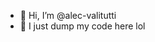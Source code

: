 - 👋 Hi, I’m @alec-valitutti
- 👀 I just dump my code here lol

<!---
alec-valitutti/alec-valitutti is a ✨ special ✨ repository because its `README.md` (this file) appears on your GitHub profile.
You can click the Preview link to take a look at your changes.
--->
